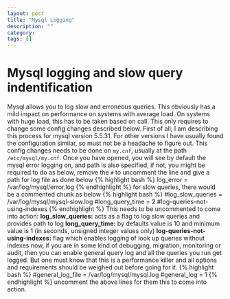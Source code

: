 ```yaml
---
layout: post
title: "Mysql Logging"
description: ""
category: 
tags: []
---
```


Mysql logging and slow query indentification
===================================================

Mysql allows you to log slow and erroneous queries. This obviously has a mild impact on performance on systems with average load. On systems with huge load, this has to be taken based on call. This only requires to change some config changes described below.
First of all, I am describing this process for mysql version 5.5.31. For other versions I have usually found the configuration similar, so must not be a headache to figure out.
This config changes needs to be done on `my.cnf`, usually at the path `/etc/mysql/my.cnf`.
Once you have opened, you will see by default the mysql error logging on, and path is also specified, if not, you might be required to do as below, remove the `#` to uncomment the line and give a path for log file as done below
{% highlight bash %}
	log_error = /var/log/mysql/error.log
{% endhighlight %}
for slow queries, there would be a commented chunk as below
{% highlight bash %}
#log_slow_queries       = /var/log/mysql/mysql-slow.log
#long_query_time = 2
#log-queries-not-using-indexes
{% endhighlight %}
This needs to be uncommented to come into action:
**log_slow_queries:** acts as a flag to log slow queries and provides path to log
**long_query_time:** by defaults value is 10 and minimum value is 1 (in seconds, unsigned integer values only)
**log-queries-not-using-indexes:** flag which enables logging of look up queries without indexes
now, if you are in some kind of debugging, migration, monitoring or audit, then you can enable general query log and all the queries you run get logged. But one must know that this is a performance killer and all options and requirements should be weighed out before going for it.
{% highlight bash %}
#general_log_file        = /var/log/mysql/mysql.log
#general_log             = 1
{% endhighlight %}
uncomment the above lines for them this to come into action.
